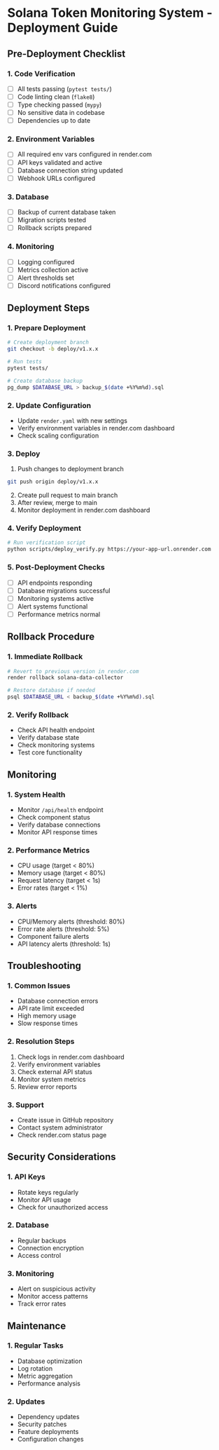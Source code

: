 # Solana Token Monitoring System - Deployment Guide

## Pre-Deployment Checklist

### 1. Code Verification
- [ ] All tests passing (`pytest tests/`)
- [ ] Code linting clean (`flake8`)
- [ ] Type checking passed (`mypy`)
- [ ] No sensitive data in codebase
- [ ] Dependencies up to date

### 2. Environment Variables
- [ ] All required env vars configured in render.com
- [ ] API keys validated and active
- [ ] Database connection string updated
- [ ] Webhook URLs configured

### 3. Database
- [ ] Backup of current database taken
- [ ] Migration scripts tested
- [ ] Rollback scripts prepared

### 4. Monitoring
- [ ] Logging configured
- [ ] Metrics collection active
- [ ] Alert thresholds set
- [ ] Discord notifications configured

## Deployment Steps

### 1. Prepare Deployment
```bash
# Create deployment branch
git checkout -b deploy/v1.x.x

# Run tests
pytest tests/

# Create database backup
pg_dump $DATABASE_URL > backup_$(date +%Y%m%d).sql
```

### 2. Update Configuration
- Update `render.yaml` with new settings
- Verify environment variables in render.com dashboard
- Check scaling configuration

### 3. Deploy
1. Push changes to deployment branch
```bash
git push origin deploy/v1.x.x
```

2. Create pull request to main branch
3. After review, merge to main
4. Monitor deployment in render.com dashboard

### 4. Verify Deployment
```bash
# Run verification script
python scripts/deploy_verify.py https://your-app-url.onrender.com
```

### 5. Post-Deployment Checks
- [ ] API endpoints responding
- [ ] Database migrations successful
- [ ] Monitoring systems active
- [ ] Alert systems functional
- [ ] Performance metrics normal

## Rollback Procedure

### 1. Immediate Rollback
```bash
# Revert to previous version in render.com
render rollback solana-data-collector

# Restore database if needed
psql $DATABASE_URL < backup_$(date +%Y%m%d).sql
```

### 2. Verify Rollback
- Check API health endpoint
- Verify database state
- Check monitoring systems
- Test core functionality

## Monitoring

### 1. System Health
- Monitor `/api/health` endpoint
- Check component status
- Verify database connections
- Monitor API response times

### 2. Performance Metrics
- CPU usage (target < 80%)
- Memory usage (target < 80%)
- Request latency (target < 1s)
- Error rates (target < 1%)

### 3. Alerts
- CPU/Memory alerts (threshold: 80%)
- Error rate alerts (threshold: 5%)
- Component failure alerts
- API latency alerts (threshold: 1s)

## Troubleshooting

### 1. Common Issues
- Database connection errors
- API rate limit exceeded
- High memory usage
- Slow response times

### 2. Resolution Steps
1. Check logs in render.com dashboard
2. Verify environment variables
3. Check external API status
4. Monitor system metrics
5. Review error reports

### 3. Support
- Create issue in GitHub repository
- Contact system administrator
- Check render.com status page

## Security Considerations

### 1. API Keys
- Rotate keys regularly
- Monitor API usage
- Check for unauthorized access

### 2. Database
- Regular backups
- Connection encryption
- Access control

### 3. Monitoring
- Alert on suspicious activity
- Monitor access patterns
- Track error rates

## Maintenance

### 1. Regular Tasks
- Database optimization
- Log rotation
- Metric aggregation
- Performance analysis

### 2. Updates
- Dependency updates
- Security patches
- Feature deployments
- Configuration changes
